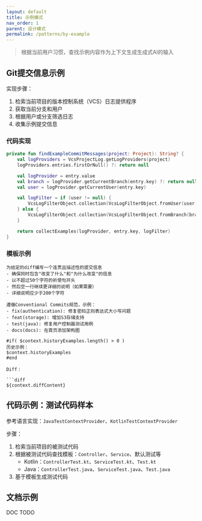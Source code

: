 ```yaml
---
layout: default
title: 示例模式
nav_order: 1
parent: 设计模式
permalink: /patterns/by-example
---
```


> 根据当前用户习惯，查找示例内容作为上下文生成生成式AI的输入

## Git提交信息示例

实现步骤：

1. 检索当前项目的版本控制系统（VCS）日志提供程序
2. 获取当前分支和用户
3. 根据用户或分支筛选日志
4. 收集示例提交信息

### 代码实现

```kotlin
private fun findExampleCommitMessages(project: Project): String? {
    val logProviders = VcsProjectLog.getLogProviders(project)
    logProviders.entries.firstOrNull() ?: return null

    val logProvider = entry.value
    val branch = logProvider.getCurrentBranch(entry.key) ?: return null
    val user = logProvider.getCurrentUser(entry.key)

    val logFilter = if (user != null) {
        VcsLogFilterObject.collection(VcsLogFilterObject.fromUser(user, setOf()))
    } else {
        VcsLogFilterObject.collection(VcsLogFilterObject.fromBranch(branch))
    }

    return collectExamples(logProvider, entry.key, logFilter)
}
```

### 模板示例

    为给定的diff编写一个连贯且描述性的提交信息
    - 确保同时包含"改变了什么"和"为什么改变"的信息
    - 以不超过50个字符的祈使句开头
    - 然后空一行继续更详细的说明（如果需要）
    - 详细说明应少于200个字符
    
    遵循Conventional Commits规范，示例：
    - fix(authentication): 修复密码正则表达式大小写问题
    - feat(storage): 增加S3存储支持
    - test(java): 修复用户控制器测试用例
    - docs(docs): 在首页添加架构图
    
    #if( $context.historyExamples.length() > 0 )
    历史示例：
    $context.historyExamples
    #end
    
    Diff：
    
    ```diff
    ${context.diffContent}

## 代码示例：测试代码样本

参考语言实现：`JavaTestContextProvider`、`KotlinTestContextProvider`

步骤：

1. 检索当前项目的被测试代码
2. 根据被测试代码查找模板：`Controller`、`Service`、默认测试等
   - Kotlin：`ControllerTest.kt`、`ServiceTest.kt`、`Test.kt`
   - Java：`ControllerTest.java`、`ServiceTest.java`、`Test.java`
3. 基于模板生成测试代码

## 文档示例

DOC TODO
